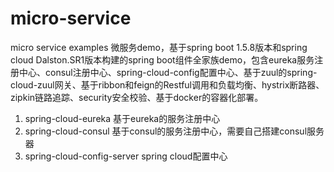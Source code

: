 # micro-service  
micro service examples 微服务demo，基于spring boot 1.5.8版本和spring cloud Dalston.SR1版本构建的spring boot组件全家族demo，包含eureka服务注册中心、consul注册中心、spring-cloud-config配置中心、基于zuul的spring-cloud-zuul网关、基于ribbon和feign的Restful调用和负载均衡、hystrix断路器、zipkin链路追踪、security安全校验、基于docker的容器化部署。  
1. spring-cloud-eureka  基于eureka的服务注册中心
2. spring-cloud-consul  基于consul的服务注册中心，需要自己搭建consul服务器
3. spring-cloud-config-server spring cloud配置中心
